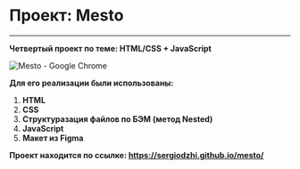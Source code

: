 # Проект: Mesto

---

**Четвертый проект по теме: HTML/CSS + JavaScript**

![Mesto - Google Chrome](https://user-images.githubusercontent.com/119122301/218282648-795d0f20-fe53-4f0c-be78-9507d4926697.png)

**Для его реализации были использованы:**

1. **HTML**
2. **CSS**
3. **Структуразация файлов по БЭМ (метод Nested)**
4. **JavaScript**
5. **Макет из Figma** 

**Проект находится по ссылке: https://sergiodzhi.github.io/mesto/**
